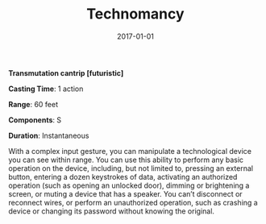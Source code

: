 ﻿---
layout: post
title:  "Technomancy"
date:   2017-01-01
source: From the Arcane Archive
tags: [bard, shugenja, sorcerer, warlock, warmage, witch, wizard, cantrip, transmutation, hb, fut]
---

**Transmutation cantrip [futuristic]**

**Casting Time**: 1 action

**Range**: 60 feet

**Components**: S

**Duration**: Instantaneous

With a complex input gesture, you can manipulate a technological device you can see within range. You can use this ability to perform any basic operation on the device, including, but not limited to, pressing an external button, entering a dozen keystrokes of data, activating an authorized operation (such as opening an unlocked door), dimming or brightening a screen, or muting a device that has a speaker. You can’t disconnect or reconnect wires, or perform an unauthorized operation, such as crashing a device or changing its password without knowing the original.
